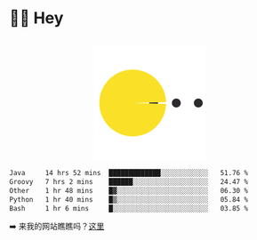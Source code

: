
# 👋🏻 Hey
<div align="center">
	<br>
	<img src="https://raw.githubusercontent.com/Aniket965/Aniket965/master/pacman.svg?sanitize=true" width="200" height="200">
	<br>
</div>

<!--START_SECTION:waka-->
```text
Java     14 hrs 52 mins  █████████████░░░░░░░░░░░░   51.76 % 
Groovy   7 hrs 2 mins    ██████░░░░░░░░░░░░░░░░░░░   24.47 % 
Other    1 hr 48 mins    █▓░░░░░░░░░░░░░░░░░░░░░░░   06.30 % 
Python   1 hr 40 mins    █▒░░░░░░░░░░░░░░░░░░░░░░░   05.84 % 
Bash     1 hr 6 mins     █░░░░░░░░░░░░░░░░░░░░░░░░   03.85 % 
```
<!--END_SECTION:waka-->

 ➡️  来我的网站瞧瞧吗？[这里](https://www.shaolongfei.com)
